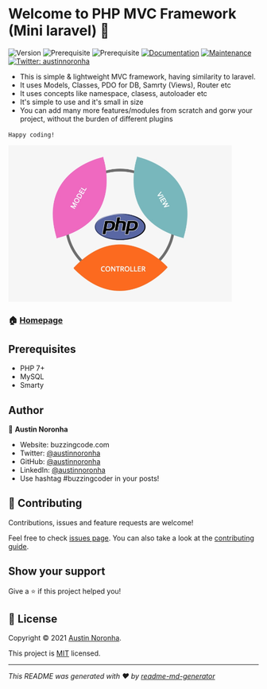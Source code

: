 # Welcome to PHP MVC Framework (Mini laravel) 👋
![Version](https://img.shields.io/badge/version-1.0.0-blue.svg?cacheSeconds=2592000)
![Prerequisite](https://img.shields.io/badge/npm-%3E%3D5.5.0-blue.svg)
![Prerequisite](https://img.shields.io/badge/node-%3E%3D9.3.0-blue.svg)
[![Documentation](https://img.shields.io/badge/documentation-yes-brightgreen.svg)](https://github.com/austinnoronha/PHP-MVC-Framework#readme)
[![Maintenance](https://img.shields.io/badge/Maintained%3F-yes-green.svg)](https://github.com/austinnoronha/PHP-MVC-Framework/graphs/commit-activity)
[![Twitter: austinnoronha](https://img.shields.io/twitter/follow/austinnoronha.svg?style=social)](https://twitter.com/austinnoronha)

- This is simple & lightweight MVC framework, having similarity to laravel.
- It uses Models, Classes, PDO for DB, Samrty (Views), Router etc
- It uses concepts like namespace, clasess, autoloader etc
- It's simple to use and it's small in size
- You can add many more features/modules from scratch and gorw your project, without the burden of different plugins

`Happy coding!`

<img src="https://github.com/austinnoronha/PHP-MVC-Framework/blob/main/.github/custom-mvc-php-oops.png" width="450">

### 🏠 [Homepage](https://github.com/austinnoronha/PHP-MVC-Framework#readme)

## Prerequisites

- PHP 7+
- MySQL
- Smarty

## Author

👤 **Austin Noronha**

* Website: buzzingcode.com
* Twitter: [@austinnoronha](https://twitter.com/austinnoronha)
* GitHub: [@austinnoronha](https://github.com/austinnoronha)
* LinkedIn: [@austinnoronha](https://linkedin.com/in/austinnoronha)
* Use hashtag #buzzingcoder in your posts!

## 🤝 Contributing

Contributions, issues and feature requests are welcome!

Feel free to check [issues page](https://github.com/austinnoronha/PHP-MVC-Framework/issues). You can also take a look at the [contributing guide](https://github.com/austinnoronha/PHP-MVC-Framework/blob/master/CONTRIBUTING.md).

## Show your support

Give a ⭐️ if this project helped you!


## 📝 License

Copyright © 2021 [Austin Noronha](https://github.com/austinnoronha).

This project is [MIT](https://github.com/austinnoronha/PHP-MVC-Framework/blob/master/LICENSE) licensed.

***
_This README was generated with ❤️ by [readme-md-generator](https://github.com/austinnoronha/PHP-MVC-Framework)_